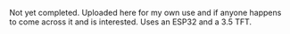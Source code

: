 Not yet completed. Uploaded here for my own use and if anyone happens to come across it and is interested. Uses an ESP32 and a 3.5 TFT.
